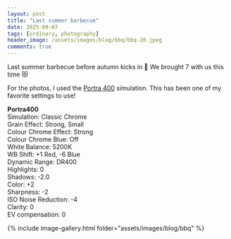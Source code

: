 ```yaml
---
layout: post
title: "Last summer barbecue"
date: 2025-09-07
tags: [ordinary, photography]
header_image: /assets/images/blog/bbq/bbq-20.jpeg
comments: true
---
```


Last summer barbecue before autumn kicks in 🍂 We brought 7 with us this time 😻

For the photos, I used the [Portra 400](https://www.youtube.com/watch?v=I7Jy-hFb4so) simulation. This has been one of my favorite settings to use!

**Portra400**\
Simulation: Classic Chrome\
Grain Effect: Strong, Small\
Colour Chrome Effect: Strong\
Colour Chrome Blue: Off\
White Balance: 5200K\
WB Shift: +1 Red, -6 Blue\
Dynamic Range: DR400\
Highlights: 0\
Shadows: -2.0\
Color: +2\
Sharpness: -2\
ISO Noise Reduction: -4\
Clarity: 0\
EV compensation: 0

{% include image-gallery.html folder="assets/images/blog/bbq" %}